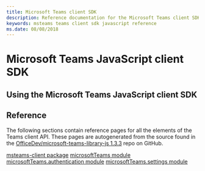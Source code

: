 ```yaml
---
title: Microsoft Teams client SDK
description: Reference documentation for the Microsoft Teams client SDK
keywords: msteams teams client sdk javascript reference
ms.date: 08/08/2018
---
```

# Microsoft Teams JavaScript client SDK

## Using the Microsoft Teams JavaScript client SDK



## Reference

The following sections contain reference pages for all the elements of the Teams client API. These pages are autogenerated from the source found in the [OfficeDev/microsoft-teams-library-js 1.3.3](https://github.com/OfficeDev/microsoft-teams-library-js/releases/tag/1.3.3) repo on GitHub.

[msteams-client package](/javascript/api/msteams-client)
    [microsoftTeams module](/javascript/api/msteams-client)
    [microsoftTeams.authentication module](/javascript/api/msteams-client/msteams-client.microsoftteams.authentication)
    [microsoftTeams.settings module](/javascript/api/msteams-client/msteams-client.microsoftteams.settings)